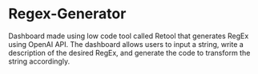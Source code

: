 # Regex-Generator
Dashboard made using low code tool called Retool that generates RegEx using OpenAI API. The dashboard allows users to input a string, write a description of the desired RegEx, and generate the code to transform the string accordingly.
